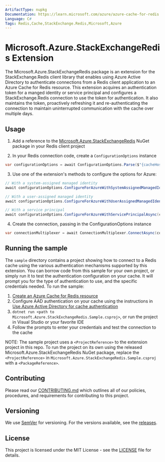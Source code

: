 ```yaml
---
ArtifactType: nupkg
Documentation: https://learn.microsoft.com/azure/azure-cache-for-redis
Language: C#
Tags: Redis,Cache,StackExchange.Redis,Microsoft,Azure
---
```


# Microsoft.Azure.StackExchangeRedis Extension
The Microsoft.Azure.StackExchangeRedis package is an extension for the StackExchange.Redis client library that enables using Azure Active Directory to authenticate connections from a Redis client application to an Azure Cache for Redis resource. This extension acquires an authentication token for a manged identity or service principal and configures a StackExchange.Redis connection to use the token for authentication. It also maintains the token, proactively refreshing it and re-authenticating the connection to maintain uninterrupted communication with the cache over multiple days.

## Usage
1. Add a reference to the [Microsoft.Azure.StackExchangeRedis](https://www.nuget.org/packages/Microsoft.Azure.StackExchangeRedis) NuGet package in your Redis client project

2. In your Redis connection code, create a `ConfigurationOptions` instance
```csharp
var configurationOptions = await ConfigurationOptions.Parse($"{cacheHostName}:6380");
```

3. Use one of the extension's methods to configure the options for Azure:
```csharp
// With a system-assigned managed identity
await configurationOptions.ConfigureForAzureWithSystemAssignedManagedIdentityAsync(principalId);

// With a user-assigned managed identity
await configurationOptions.ConfigureForAzureWithUserAssignedManagedIdentityAsync(managedIdentityClientId, principalId);

// With a service principal
await configurationOptions.ConfigureForAzureWithServicePrincipalAsync(clientId, principalId, tenantId, secret);
```

4. Create the connection, passing in the ConfigurationOptions instance
```csharp
var connectionMultiplexer = await ConnectionMultiplexer.ConnectAsync(configurationOptions);
```

## Running the sample
The `sample` directory contains a project showing how to connect to a Redis cache using the various authentication mechanisms supported by this extension. You can borrow code from this sample for your own project, or simply run it to test the authentication configuration on your cache. It will prompt you for the type of authentication to use, and the specific credentials needed. To run the sample: 
1. [Create an Azure Cache for Redis resource](https://learn.microsoft.com/azure/azure-cache-for-redis/quickstart-create-redis)
1. Configure AAD authentication on your cache using the instructions in [Use Azure Active Directory for cache authentication](https://learn.microsoft.com/azure/azure-cache-for-redis/cache-azure-active-directory-for-authentication)
1. `dotnet run <path to Microsoft.Azure.StackExchangeRedis.Sample.csproj>`, or run the project in Visual Studio or your favorite IDE
1. Follow the prompts to enter your credentials and test the connection to the cache

NOTE: The sample project uses a `<ProjectReference>` to the extension project in this repo. To run the project on its own using the released Microsoft.Azure.StackExchangeRedis NuGet package, replace the `<ProjectReference>` in `Microsoft.Azure.StackExchangeRedis.Sample.csproj` with a `<PackageReference>`.

## Contributing
Please read our [CONTRIBUTING.md](CONTRIBUTING.md) which outlines all of our policies, procedures, and requirements for contributing to this project.

## Versioning
We use [SemVer](https://semver.org/) for versioning. For the versions available, see the [releases](https://github.com/Azure/Microsoft.Azure.StackExchangeRedis/releases).

## License
This project is licensed under the MIT License - see the [LICENSE](LICENSE) file for details.
